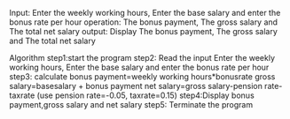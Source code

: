 Input: Enter the weekly working hours, Enter the base salary and enter the bonus rate per hour
operation: The bonus payment, The gross salary and The total net salary
output: Display The bonus payment, The gross salary and The total net salary

Algorithm
step1:start the program
step2: Read the input Enter the weekly working hours, Enter the base salary and enter the bonus rate per hour
step3: calculate bonus payment=weekly working hours*bonusrate
                 gross salary=basesalary + bonus payment
                 net salary=gross salary-pension rate-taxrate  (use pension rate=-0.05, taxrate=0.15)
step4:Display bonus payment,gross salary and net salary
step5: Terminate the program